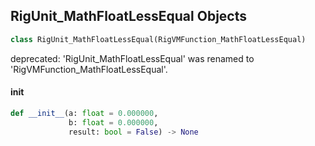 ## RigUnit_MathFloatLessEqual Objects

```python
class RigUnit_MathFloatLessEqual(RigVMFunction_MathFloatLessEqual)
```

deprecated: 'RigUnit_MathFloatLessEqual' was renamed to 'RigVMFunction_MathFloatLessEqual'.

<a id="unreal.RigUnit_MathFloatLessEqual.__init__"></a>

#### __init__

```python
def __init__(a: float = 0.000000,
             b: float = 0.000000,
             result: bool = False) -> None
```

<a id="unreal.RigVMFunction_MathFloatIsNearlyZero"></a>